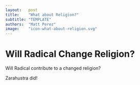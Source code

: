 ```yaml
---
layout:   post
title:    "What about Religion?"
subtitle: "TEMPLATE"
authors:  "Matt Perez"
image:    "icon-what-about-religion.svg"
---
```


<div style='display:none; '>
 <p>Will Radical change religion?</p>
</div>

<h1>Will Radical Change Religion?</h1>
 <p>Will Radical contribute to a changed religion?</p>
 <p>Zarahustra did!</p>